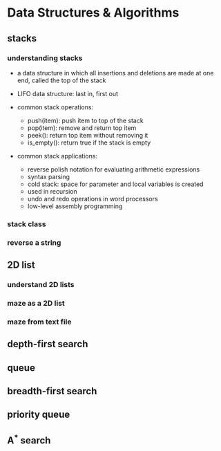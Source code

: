# Data Structures & Algorithms

## stacks 

### understanding stacks

- a data structure in which all insertions and deletions are made at one end, called the top of the stack
- LIFO data structure: last in, first out
- common stack operations:
    - push(item): push item to top of the stack
    - pop(item): remove and return top item
    - peek(): return top item without removing it
    - is_empty(): return true if the stack is empty

- common stack applications:
    - reverse polish notation for evaluating arithmetic expressions
    - syntax parsing
    - cold stack: space for parameter and local variables is created
    - used in recursion
    - undo and redo operations in word processors
    - low-level assembly programming

### stack class

### reverse a string

## 2D list 

### understand 2D lists

### maze as a 2D list

### maze from text file


## depth-first search

## queue 

## breadth-first search

## priority queue

## A<sup>*</sup> search
